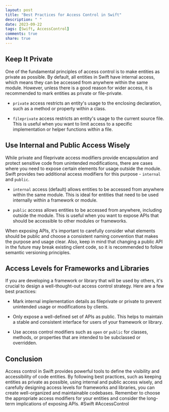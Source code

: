 ```yaml
---
layout: post
title: "Best Practices for Access Control in Swift"
description: " "
date: 2023-09-22
tags: [Swift, AccessControl]
comments: true
share: true
---
```


## Keep It Private
One of the fundamental principles of access control is to make entities as private as possible. By default, all entities in Swift have internal access, which means they can be accessed from anywhere within the same module. However, unless there is a good reason for wider access, it is recommended to mark entities as private or file-private.

* `private` access restricts an entity's usage to the enclosing declaration, such as a method or property within a class. 

* `fileprivate` access restricts an entity's usage to the current source file. This is useful when you want to limit access to a specific implementation or helper functions within a file.

## Use Internal and Public Access Wisely
While private and fileprivate access modifiers provide encapsulation and protect sensitive code from unintended modifications, there are cases where you need to expose certain elements for usage outside the module. Swift provides two additional access modifiers for this purpose - `internal` and `public`.

* `internal` access (default) allows entities to be accessed from anywhere within the same module. This is ideal for entities that need to be used internally within a framework or module.

* `public` access allows entities to be accessed from anywhere, including outside the module. This is useful when you want to expose APIs that should be accessible to other modules or frameworks.

When exposing APIs, it's important to carefully consider what elements should be public and choose a consistent naming convention that makes the purpose and usage clear. Also, keep in mind that changing a public API in the future may break existing client code, so it is recommended to follow semantic versioning principles.

## Access Levels for Frameworks and Libraries
If you are developing a framework or library that will be used by others, it's crucial to design a well-thought-out access control strategy. Here are a few best practices:

* Mark internal implementation details as fileprivate or private to prevent unintended usage or modifications by clients.

* Only expose a well-defined set of APIs as public. This helps to maintain a stable and consistent interface for users of your framework or library.

* Use access control modifiers such as `open` or `public` for classes, methods, or properties that are intended to be subclassed or overridden.

## Conclusion
Access control in Swift provides powerful tools to define the visibility and accessibility of code entities. By following best practices, such as keeping entities as private as possible, using internal and public access wisely, and carefully designing access levels for frameworks and libraries, you can create well-organized and maintainable codebases. Remember to choose the appropriate access modifiers for your entities and consider the long-term implications of exposing APIs. #Swift #AccessControl